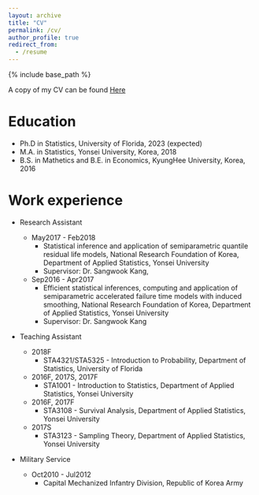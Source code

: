 ```yaml
---
layout: archive
title: "CV"
permalink: /cv/
author_profile: true
redirect_from:
  - /resume
---
```


{% include base_path %}

A copy of my CV can be found [Here](http://woojungbae.github.io/files/CV.pdf)

Education
======
* Ph.D in Statistics, University of Florida, 2023 (expected)
* M.A. in Statistics, Yonsei University, Korea, 2018
* B.S. in Mathetics and B.E. in Economics, KyungHee University, Korea, 2016

Work experience
======
* Research Assistant
  - May2017 - Feb2018
    + Statistical inference and application of semiparametric quantile residual life models, National Research Foundation of Korea, Department of Applied Statistics, Yonsei University
    + Supervisor: Dr. Sangwook Kang, 
  - Sep2016 - Apr2017
    + Efficient statistical inferences, computing and application of semiparametric accelerated failure time models with induced smoothing, National Research Foundation of Korea, Department of Applied Statistics, Yonsei University
    + Supervisor: Dr. Sangwook Kang

* Teaching Assistant
  - 2018F
    + STA4321/STA5325 - Introduction to Probability, Department of Statistics, University of Florida
  - 2016F, 2017S, 2017F
    + STA1001 - Introduction to Statistics, Department of Applied Statistics, Yonsei University
  - 2016F, 2017F
    + STA3108 - Survival Analysis, Department of Applied Statistics, Yonsei University
  - 2017S
    + STA3123 - Sampling Theory, Department of Applied Statistics, Yonsei University

* Military Service
  - Oct2010 - Jul2012
    + Capital Mechanized Infantry Division, Republic of Korea Army
